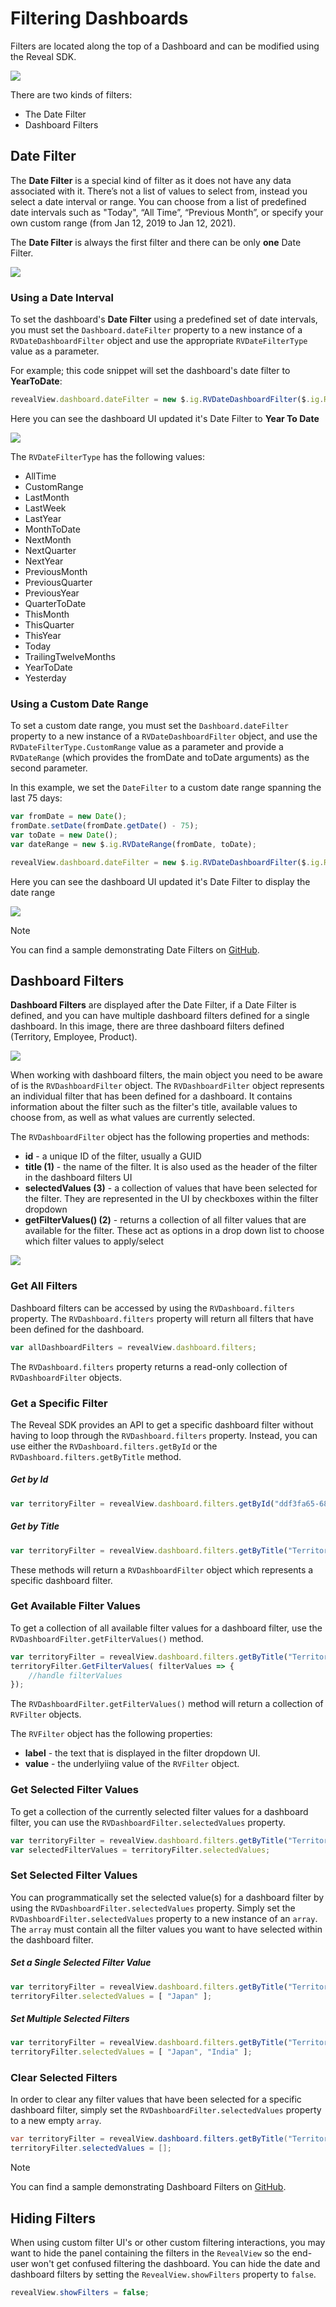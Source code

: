 # Filtering Dashboards

Filters are located along the top of a Dashboard and can be modified using the Reveal SDK.

![](images/filtering-filter-location.jpg)

There are two kinds of filters:
- The Date Filter
- Dashboard Filters

## Date Filter
The **Date Filter** is a special kind of filter as it does not have any data associated with it. There’s not a list of values to select from, instead you select a date interval or range. You can choose from a list of predefined date intervals such as "Today", “All Time”, “Previous Month”, or specify your own custom range (from Jan 12, 2019 to Jan 12, 2021).

The **Date Filter** is always the first filter and there can be only **one** Date Filter.

![](images/filtering-date-filter.jpg)

### Using a Date Interval
To set the dashboard's **Date Filter** using a predefined set of date intervals, you must set the `Dashboard.dateFilter` property to a new instance of a `RVDateDashboardFilter` object and use the appropriate `RVDateFilterType` value as a parameter.

For example; this code snippet will set the dashboard's date filter to **YearToDate**:
```javascript
revealView.dashboard.dateFilter = new $.ig.RVDateDashboardFilter($.ig.RVDateFilterType.YearToDate);
```
Here you can see the dashboard UI updated it's Date Filter to **Year To Date**

![](images/filtering-date-filter-yeartodate.jpg)

The `RVDateFilterType` has the following values:
- AllTime
- CustomRange
- LastMonth
- LastWeek
- LastYear
- MonthToDate
- NextMonth
- NextQuarter
- NextYear
- PreviousMonth
- PreviousQuarter
- PreviousYear
- QuarterToDate
- ThisMonth
- ThisQuarter
- ThisYear
- Today
- TrailingTwelveMonths
- YearToDate
- Yesterday
  
### Using a Custom Date Range
To set a custom date range, you must set the `Dashboard.dateFilter` property to a new instance of a `RVDateDashboardFilter` object, and use the `RVDateFilterType.CustomRange` value as a parameter and provide a `RVDateRange` (which provides the fromDate and toDate arguments) as the second parameter.

In this example, we set the `DateFilter` to a custom date range spanning the last 75 days:
```javascript
var fromDate = new Date();
fromDate.setDate(fromDate.getDate() - 75);
var toDate = new Date();  
var dateRange = new $.ig.RVDateRange(fromDate, toDate);

revealView.dashboard.dateFilter = new $.ig.RVDateDashboardFilter($.ig.RVDateFilterType.CustomRange, dateRange); 
```

Here you can see the dashboard UI updated it's Date Filter to display the date range

![](images/filtering-date-filter-daterange.jpg)

> [!NOTE]
> You can find a sample demonstrating Date Filters on [GitHub](https://github.com/RevealBi/sdk-samples-javascript/tree/master/FilteringDashboards-Dates).

## Dashboard Filters

**Dashboard Filters** are displayed after the Date Filter, if a Date Filter is defined, and you can have multiple dashboard filters defined for a single dashboard. In this image, there are three dashboard filters defined (Territory, Employee, Product).

![](images/filtering-dashboard-filters.jpg)

When working with dashboard filters, the main object you need to be aware of is the `RVDashboardFilter` object. The `RVDashboardFilter` object represents an individual filter that has been defined for a dashboard. It contains information about the filter such as the filter's title, available values to choose from, as well as what values are currently selected.

The `RVDashboardFilter` object has the following properties and methods:
- **id** - a unique ID of the filter, usually a GUID
- **title (1)** - the name of the filter. It is also used as the header of the filter in the dashboard filters UI
- **selectedValues (3)** - a collection of values that have been selected for the filter. They are represented in the UI by checkboxes within the filter dropdown
- **getFilterValues() (2)** - returns a collection of all filter values that are available for the filter. These act as options in a drop down list to choose which filter values to apply/select

![](images/filtering-filter-legend.jpg)

### Get All Filters

Dashboard filters can be accessed by using the `RVDashboard.filters` property. The `RVDashboard.filters` property will return all filters that have been defined for the dashboard.
```javascript
var allDashboardFilters = revealView.dashboard.filters;
```

The `RVDashboard.filters` property returns a read-only collection of `RVDashboardFilter` objects.

### Get a Specific Filter
The Reveal SDK provides an API to get a specific dashboard filter without having to loop through the `RVDashboard.filters` property. Instead, you can use either the `RVDashboard.filters.getById` or the `RVDashboard.filters.getByTitle` method.

##### Get by Id

```javascript
var territoryFilter = revealView.dashboard.filters.getById("ddf3fa65-6893-4d8b-73ad-0b28fc1af330");
```

##### Get by Title

```javascript
var territoryFilter = revealView.dashboard.filters.getByTitle("Territory");
```

These methods will return a `RVDashboardFilter` object which represents a specific dashboard filter.

### Get Available Filter Values

 To get a collection of all available filter values for a dashboard filter, use the `RVDashboardFilter.getFilterValues()` method.
```javascript
var territoryFilter = revealView.dashboard.filters.getByTitle("Territory");
territoryFilter.GetFilterValues( filterValues => {
    //handle filterValues
});
```
The `RVDashboardFilter.getFilterValues()` method will return a collection of `RVFilter` objects.

The `RVFilter` object has the following properties:
- **label** - the text that is displayed in the filter dropdown UI.
- **value** - the underlyiing value of the  `RVFilter` object.

### Get Selected Filter Values

To get a collection of the currently selected filter values for a dashboard filter, you can use the `RVDashboardFilter.selectedValues` property.
```javascript
var territoryFilter = revealView.dashboard.filters.getByTitle("Territory");
var selectedFilterValues = territoryFilter.selectedValues;
```

### Set Selected Filter Values

You can programmatically set the selected value(s) for a dashboard filter by using the `RVDashboardFilter.selectedValues` property. Simply set the `RVDashboardFilter.selectedValues` property to a new instance of an `array`. The `array` must contain all the filter values you want to have selected within the dashboard filter.

##### Set a Single Selected Filter Value

```javascript
var territoryFilter = revealView.dashboard.filters.getByTitle("Territory");
territoryFilter.selectedValues = [ "Japan" ];
```

##### Set Multiple Selected Filters

```javascript
var territoryFilter = revealView.dashboard.filters.getByTitle("Territory");
territoryFilter.selectedValues = [ "Japan", "India" ];
```

### Clear Selected Filters

In order to clear any filter values that have been selected for a specific dashboard filter, simply set the `RVDashboardFilter.selectedValues` property to a new empty `array`.

```cs
var territoryFilter = revealView.dashboard.filters.getByTitle("Territory");
territoryFilter.selectedValues = [];
```

> [!NOTE]
> You can find a sample demonstrating Dashboard Filters on [GitHub](https://github.com/RevealBi/sdk-samples-javascript/tree/master/FilteringDashboards).

## Hiding Filters
When using custom filter UI's or other custom filtering interactions, you may want to hide the panel containing the filters in the `RevealView` so the end-user won't get confused filtering the dashboard. You can hide the date and dashboard filters by setting the `RevealView.showFilters` property to `false`.
```cs
revealView.showFilters = false;
```
